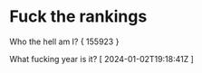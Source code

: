 # Fuck the rankings

Who the hell am I?
{ 155923 }

What fucking year is it?
[ 2024-01-02T19:18:41Z ]
